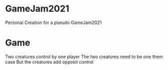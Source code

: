 # GameJam2021
Personal Creation for a pseudo GameJam2021

# Game

Two creatures control by one player 
The two creatures need to be one them case
But the creatures add opposit control